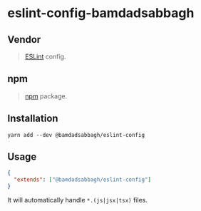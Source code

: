 # eslint-config-bamdadsabbagh

## Vendor

> [ESLint](https://eslint.org) config.

## npm

> [npm](https://www.npmjs.com/package/@bamdadsabbagh/eslint-config) package.

## Installation

```shell
yarn add --dev @bamdadsabbagh/eslint-config
```

## Usage

```json
{
  "extends": ["@bamdadsabbagh/eslint-config"]
}
```

It will automatically handle `*.(js|jsx|tsx)` files.
